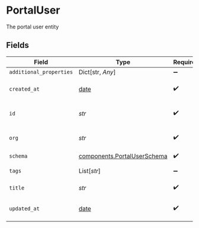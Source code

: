 # PortalUser

The portal user entity


## Fields

| Field                                                                  | Type                                                                   | Required                                                               | Description                                                            | Example                                                                |
| ---------------------------------------------------------------------- | ---------------------------------------------------------------------- | ---------------------------------------------------------------------- | ---------------------------------------------------------------------- | ---------------------------------------------------------------------- |
| `additional_properties`                                                | Dict[str, *Any*]                                                       | :heavy_minus_sign:                                                     | N/A                                                                    |                                                                        |
| `created_at`                                                           | [date](https://docs.python.org/3/library/datetime.html#date-objects)   | :heavy_check_mark:                                                     | Creation timestamp of the entity                                       | 2021-02-09T12:41:43.662Z                                               |
| `id`                                                                   | *str*                                                                  | :heavy_check_mark:                                                     | Entity ID                                                              | 5da0a718-c822-403d-9f5d-20d4584e0528                                   |
| `org`                                                                  | *str*                                                                  | :heavy_check_mark:                                                     | Organization ID the entity belongs to                                  | 123                                                                    |
| `schema`                                                               | [components.PortalUserSchema](../../models/shared/portaluserschema.md) | :heavy_check_mark:                                                     | N/A                                                                    |                                                                        |
| `tags`                                                                 | List[*str*]                                                            | :heavy_minus_sign:                                                     | Array of entity tags                                                   | example,mock                                                           |
| `title`                                                                | *str*                                                                  | :heavy_check_mark:                                                     | Title of the entity                                                    | Example Entity                                                         |
| `updated_at`                                                           | [date](https://docs.python.org/3/library/datetime.html#date-objects)   | :heavy_check_mark:                                                     | Last update timestamp of the entity                                    | 2021-02-09T12:41:43.662Z                                               |